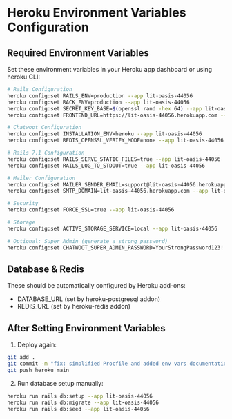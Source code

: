 # Heroku Environment Variables Configuration

## Required Environment Variables

Set these environment variables in your Heroku app dashboard or using heroku CLI:

```bash
# Rails Configuration
heroku config:set RAILS_ENV=production --app lit-oasis-44056
heroku config:set RACK_ENV=production --app lit-oasis-44056
heroku config:set SECRET_KEY_BASE=$(openssl rand -hex 64) --app lit-oasis-44056
heroku config:set FRONTEND_URL=https://lit-oasis-44056.herokuapp.com --app lit-oasis-44056

# Chatwoot Configuration
heroku config:set INSTALLATION_ENV=heroku --app lit-oasis-44056
heroku config:set REDIS_OPENSSL_VERIFY_MODE=none --app lit-oasis-44056

# Rails 7.1 Configuration
heroku config:set RAILS_SERVE_STATIC_FILES=true --app lit-oasis-44056
heroku config:set RAILS_LOG_TO_STDOUT=true --app lit-oasis-44056

# Mailer Configuration
heroku config:set MAILER_SENDER_EMAIL=support@lit-oasis-44056.herokuapp.com --app lit-oasis-44056
heroku config:set SMTP_DOMAIN=lit-oasis-44056.herokuapp.com --app lit-oasis-44056

# Security
heroku config:set FORCE_SSL=true --app lit-oasis-44056

# Storage
heroku config:set ACTIVE_STORAGE_SERVICE=local --app lit-oasis-44056

# Optional: Super Admin (generate a strong password)
heroku config:set CHATWOOT_SUPER_ADMIN_PASSWORD=YourStrongPassword123! --app lit-oasis-44056
```

## Database & Redis

These should be automatically configured by Heroku add-ons:
- DATABASE_URL (set by heroku-postgresql addon)
- REDIS_URL (set by heroku-redis addon)

## After Setting Environment Variables

1. Deploy again:
```bash
git add .
git commit -m "fix: simplified Procfile and added env vars documentation"
git push heroku main
```

2. Run database setup manually:
```bash
heroku run rails db:setup --app lit-oasis-44056
heroku run rails db:migrate --app lit-oasis-44056
heroku run rails db:seed --app lit-oasis-44056
``` 